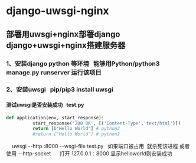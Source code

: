 # django-uwsgi-nginx

## 部署用uwsgi+nginx部署django  django+uwsgi+nginx搭建服务器

### 1、安装django python 等环境   能够用Python/python3 manage.py runserver 运行该项目
### 2、安装uwsgi   pip/pip3 install uwsgi
#### 测试uwsgi是否安装成功   test.py
```python
def application(env, start_response):
          start_response('200 OK', [('Content-Type','text/html')])
          return [b"Hello World"] # python3
          #return ["Hello World"] # python2
```
      uwsgi --http :8000 --wsgi-file test.py   如果端口被占用  就杀死该进程 或者使用 --http-socket
      打开 127.0.0.1：8000 显示helloworld则安装成功
      
      
      
      

